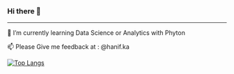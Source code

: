 ### Hi there 👋

<!--
**Hanifka/Hanifka** is a ✨ _special_ ✨ repository because its `README.md` (this file) appears on your GitHub profile.

Here are some ideas to get you started:


- 🌱 I’m currently learning ...
- 👯 I’m looking to collaborate on ...
- 🤔 I’m looking for help with ...
- 💬 Ask me about ...
- 📫 How to reach me: ...
- 😄 Pronouns: ...
- ⚡ Fun fact: ...
-->

<hr>

🌱 I’m currently learning Data Science or Analytics with Phyton

📫 Please Give me feedback at : @hanif.ka


[![Top Langs](https://github-readme-stats.vercel.app/api/top-langs/?username=Hanifka&layout=compact)](https://github.com/Hanifka/github-readme-stats)


